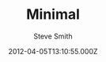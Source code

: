 ---
title: Minimal
github: https://github.com/orderedlist/minimal
demo: https://orderedlist.com/minimal/
author: Steve Smith
ssg:
  - Jekyll
cms:
  - No Cms
date: 2012-04-05T13:10:55.000Z
description: A Theme for GitHub Pages
stale: false
disabled: false
disabled_reason: ''
---